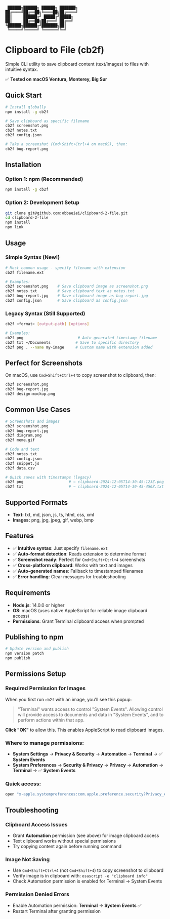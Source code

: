 ```
 ██████╗██████╗ ██████╗ ███████╗
██╔════╝██╔══██╗╚════██╗██╔════╝
██║     ██████╔╝ █████╔╝█████╗  
██║     ██╔══██╗██╔═══╝ ██╔══╝  
╚██████╗██████╔╝███████╗██║     
 ╚═════╝╚═════╝ ╚══════╝╚═╝     
```

# Clipboard to File (cb2f)

Simple CLI utility to save clipboard content (text/images) to files with intuitive syntax.

✅ **Tested on macOS Ventura, Monterey, Big Sur**

## Quick Start

```bash
# Install globally
npm install -g cb2f

# Save clipboard as specific filename
cb2f screenshot.png
cb2f notes.txt
cb2f config.json

# Take a screenshot (Cmd+Shift+Ctrl+4 on macOS), then:
cb2f bug-report.png
```

## Installation

### Option 1: npm (Recommended)

```bash
npm install -g cb2f
```

### Option 2: Development Setup

```bash
git clone git@github.com:obbaeiei/clipboard-2-file.git
cd clipboard-2-file
npm install
npm link
```

## Usage

### Simple Syntax (New!)

```bash
# Most common usage - specify filename with extension
cb2f filename.ext

# Examples:
cb2f screenshot.png    # Save clipboard image as screenshot.png
cb2f notes.txt         # Save clipboard text as notes.txt
cb2f bug-report.jpg    # Save clipboard image as bug-report.jpg
cb2f config.json       # Save clipboard as config.json
```

### Legacy Syntax (Still Supported)

```bash
cb2f <format> [output-path] [options]

# Examples:
cb2f png                        # Auto-generated timestamp filename
cb2f txt ~/Documents           # Save to specific directory
cb2f png . --name my-image     # Custom name with extension added
```

## Perfect for Screenshots

On macOS, use `Cmd+Shift+Ctrl+4` to copy screenshot to clipboard, then:

```bash
cb2f screenshot.png
cb2f bug-report.jpg
cb2f design-mockup.png
```

## Common Use Cases

```bash
# Screenshots and images
cb2f screenshot.png
cb2f bug-report.jpg
cb2f diagram.png
cb2f meme.gif

# Code and text
cb2f notes.txt
cb2f config.json
cb2f snippet.js
cb2f data.csv

# Quick saves with timestamps (legacy)
cb2f png                    # → clipboard-2024-12-05T14-30-45-123Z.png
cb2f txt                    # → clipboard-2024-12-05T14-30-45-456Z.txt
```

## Supported Formats

- **Text:** txt, md, json, js, ts, html, css, xml
- **Images:** png, jpg, jpeg, gif, webp, bmp

## Features

- ✅ **Intuitive syntax**: Just specify `filename.ext`
- ✅ **Auto-format detection**: Reads extension to determine format
- ✅ **Screenshot ready**: Perfect for `Cmd+Shift+Ctrl+4` screenshots
- ✅ **Cross-platform clipboard**: Works with text and images
- ✅ **Auto-generated names**: Fallback to timestamped filenames
- ✅ **Error handling**: Clear messages for troubleshooting

## Requirements

- **Node.js**: 14.0.0 or higher
- **OS**: macOS (uses native AppleScript for reliable image clipboard access)
- **Permissions**: Grant Terminal clipboard access when prompted

## Publishing to npm

```bash
# Update version and publish
npm version patch
npm publish
```

## Permissions Setup

### Required Permission for Images
When you first run `cb2f` with an image, you'll see this popup:

> "Terminal" wants access to control "System Events". Allowing control will provide access to documents and data in "System Events", and to perform actions within that app.

**Click "OK"** to allow this. This enables AppleScript to read clipboard images.

### Where to manage permissions:
- **System Settings** → **Privacy & Security** → **Automation** → **Terminal** → ✅ **System Events**
- **System Preferences** → **Security & Privacy** → **Privacy** → **Automation** → **Terminal** → ✅ **System Events**

### Quick access:
```bash
open "x-apple.systempreferences:com.apple.preference.security?Privacy_Automation"
```

## Troubleshooting

### Clipboard Access Issues
- Grant **Automation** permission (see above) for image clipboard access
- Text clipboard works without special permissions
- Try copying content again before running command

### Image Not Saving
- Use `Cmd+Shift+Ctrl+4` (not `Cmd+Shift+4`) to copy screenshot to clipboard
- Verify image is in clipboard with: `osascript -e "clipboard info"`
- Check Automation permission is enabled for Terminal → System Events

### Permission Denied Errors
- Enable Automation permission: **Terminal** → **System Events** ✅
- Restart Terminal after granting permission